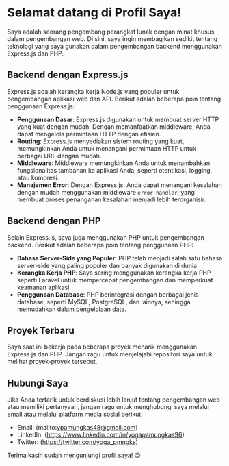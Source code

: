 # Selamat datang di Profil Saya!

Saya adalah seorang pengembang perangkat lunak dengan minat khusus dalam pengembangan web. Di sini, saya ingin membagikan sedikit tentang teknologi yang saya gunakan dalam pengembangan backend menggunakan Express.js dan PHP.

## Backend dengan Express.js

Express.js adalah kerangka kerja Node.js yang populer untuk pengembangan aplikasi web dan API. Berikut adalah beberapa poin tentang penggunaan Express.js:

- **Penggunaan Dasar**: Express.js digunakan untuk membuat server HTTP yang kuat dengan mudah. Dengan memanfaatkan middleware, Anda dapat mengelola permintaan HTTP dengan efisien.
- **Routing**: Express.js menyediakan sistem routing yang kuat, memungkinkan Anda untuk menangani permintaan HTTP untuk berbagai URL dengan mudah.
- **Middleware**: Middleware memungkinkan Anda untuk menambahkan fungsionalitas tambahan ke aplikasi Anda, seperti otentikasi, logging, atau kompresi.
- **Manajemen Error**: Dengan Express.js, Anda dapat menangani kesalahan dengan mudah menggunakan middleware `error-handler`, yang membuat proses penanganan kesalahan menjadi lebih terorganisir.

## Backend dengan PHP

Selain Express.js, saya juga menggunakan PHP untuk pengembangan backend. Berikut adalah beberapa poin tentang penggunaan PHP:

- **Bahasa Server-Side yang Populer**: PHP telah menjadi salah satu bahasa server-side yang paling populer dan banyak digunakan di dunia.
- **Kerangka Kerja PHP**: Saya sering menggunakan kerangka kerja PHP seperti Laravel untuk mempercepat pengembangan dan memperkuat keamanan aplikasi.
- **Penggunaan Database**: PHP berintegrasi dengan berbagai jenis database, seperti MySQL, PostgreSQL, dan lainnya, sehingga memudahkan dalam pengelolaan data.

## Proyek Terbaru

Saya saat ini bekerja pada beberapa proyek menarik menggunakan Express.js dan PHP. Jangan ragu untuk menjelajahi repositori saya untuk melihat proyek-proyek tersebut.

## Hubungi Saya

Jika Anda tertarik untuk berdiskusi lebih lanjut tentang pengembangan web atau memiliki pertanyaan, jangan ragu untuk menghubungi saya melalui email atau melalui platform media sosial berikut:

- Email: (mailto:ypamungkas48@gmail.com)
- LinkedIn: (https://www.linkedin.com/in/yogapamungkas96)
- Twitter: (https://twitter.com/yoga_pmngks)

Terima kasih sudah mengunjungi profil saya! 😊

